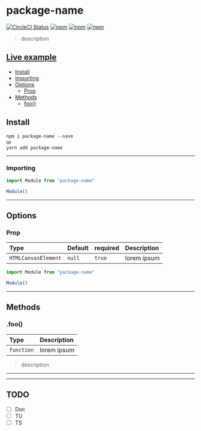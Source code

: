 # package-name

[![CircleCI Status](https://circleci.com/gh/Julien-Amblard/package-template.svg?style=shield&circle-token=:circle-token)](https://circleci.com/gh/Julien-Amblard/package-template)
[![npm](https://img.shields.io/npm/dt/package-template.svg?style=flat-square)](https://www.npmjs.com/package/package-template)
[![npm](https://img.shields.io/npm/v/package-template.svg?style=flat-square)](https://www.npmjs.com/package/package-template)
[![npm](https://img.shields.io/npm/l/package-template.svg?style=flat-square)](https://github.com/Julien-Amblard/package-template/blob/master/LICENSE)
  
> description

## [Live example](https://codepen.io/Capse/pen/gObOKGo)

- [Install](#install)
- [Importing](#Importing)
- [Options](#options)
  - [Prop](#prop)
- [Methods](#methods)
  - [foo()](#foo)
  
## Install <a id="install"></a>

`npm i package-name --save`  
or  
`yarn add package-name`  

---

### Importing <a id="importing"></a>

```js
import Module from "package-name"

Module()
```

---

## Options <a id="options"></a>  

### Prop <a id="prop"></a>  

| Type | Default | required | Description |
|:----|:----|:----|:----|
| `HTMLCanvasElement` | `null` | `true` | lorem ipsum |

```js
import Module from "package-name"

Module()
```

---

## Methods <a id="methods"></a>  

### .foo() <a id="foo"></a>  

| Type | Description |
|:----|:----|
| `function` | lorem ipsum |
> description

---
---

## TODO  

- [ ] Doc
- [ ] TU
- [ ] TS
